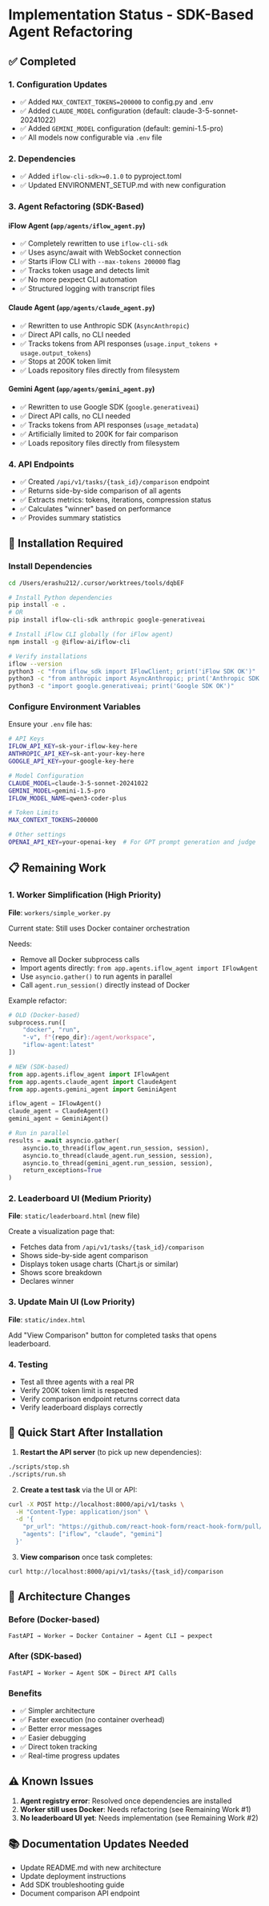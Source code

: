 # Implementation Status - SDK-Based Agent Refactoring

## ✅ Completed

### 1. Configuration Updates
- ✅ Added `MAX_CONTEXT_TOKENS=200000` to config.py and .env
- ✅ Added `CLAUDE_MODEL` configuration (default: claude-3-5-sonnet-20241022)
- ✅ Added `GEMINI_MODEL` configuration (default: gemini-1.5-pro)
- ✅ All models now configurable via `.env` file

### 2. Dependencies
- ✅ Added `iflow-cli-sdk>=0.1.0` to pyproject.toml
- ✅ Updated ENVIRONMENT_SETUP.md with new configuration

### 3. Agent Refactoring (SDK-Based)

#### iFlow Agent (`app/agents/iflow_agent.py`)
- ✅ Completely rewritten to use `iflow-cli-sdk`
- ✅ Uses async/await with WebSocket connection
- ✅ Starts iFlow CLI with `--max-tokens 200000` flag
- ✅ Tracks token usage and detects limit
- ✅ No more pexpect CLI automation
- ✅ Structured logging with transcript files

#### Claude Agent (`app/agents/claude_agent.py`)
- ✅ Rewritten to use Anthropic SDK (`AsyncAnthropic`)
- ✅ Direct API calls, no CLI needed
- ✅ Tracks tokens from API responses (`usage.input_tokens + usage.output_tokens`)
- ✅ Stops at 200K token limit
- ✅ Loads repository files directly from filesystem

#### Gemini Agent (`app/agents/gemini_agent.py`)
- ✅ Rewritten to use Google SDK (`google.generativeai`)
- ✅ Direct API calls, no CLI needed
- ✅ Tracks tokens from API responses (`usage_metadata`)
- ✅ Artificially limited to 200K for fair comparison
- ✅ Loads repository files directly from filesystem

### 4. API Endpoints
- ✅ Created `/api/v1/tasks/{task_id}/comparison` endpoint
- ✅ Returns side-by-side comparison of all agents
- ✅ Extracts metrics: tokens, iterations, compression status
- ✅ Calculates "winner" based on performance
- ✅ Provides summary statistics

## 🔧 Installation Required

### Install Dependencies
```bash
cd /Users/erashu212/.cursor/worktrees/tools/dqbEF

# Install Python dependencies
pip install -e .
# OR
pip install iflow-cli-sdk anthropic google-generativeai

# Install iFlow CLI globally (for iFlow agent)
npm install -g @iflow-ai/iflow-cli

# Verify installations
iflow --version
python3 -c "from iflow_sdk import IFlowClient; print('iFlow SDK OK')"
python3 -c "from anthropic import AsyncAnthropic; print('Anthropic SDK OK')"
python3 -c "import google.generativeai; print('Google SDK OK')"
```

### Configure Environment Variables
Ensure your `.env` file has:
```bash
# API Keys
IFLOW_API_KEY=sk-your-iflow-key-here
ANTHROPIC_API_KEY=sk-ant-your-key-here
GOOGLE_API_KEY=your-google-key-here

# Model Configuration
CLAUDE_MODEL=claude-3-5-sonnet-20241022
GEMINI_MODEL=gemini-1.5-pro
IFLOW_MODEL_NAME=qwen3-coder-plus

# Token Limits
MAX_CONTEXT_TOKENS=200000

# Other settings
OPENAI_API_KEY=your-openai-key  # For GPT prompt generation and judge
```

## 📋 Remaining Work

### 1. Worker Simplification (High Priority)
**File**: `workers/simple_worker.py`

Current state: Still uses Docker container orchestration

Needs:
- Remove all Docker subprocess calls
- Import agents directly: `from app.agents.iflow_agent import IFlowAgent`
- Use `asyncio.gather()` to run agents in parallel
- Call `agent.run_session()` directly instead of Docker

Example refactor:
```python
# OLD (Docker-based)
subprocess.run([
    "docker", "run", 
    "-v", f"{repo_dir}:/agent/workspace",
    "iflow-agent:latest"
])

# NEW (SDK-based)
from app.agents.iflow_agent import IFlowAgent
from app.agents.claude_agent import ClaudeAgent
from app.agents.gemini_agent import GeminiAgent

iflow_agent = IFlowAgent()
claude_agent = ClaudeAgent()
gemini_agent = GeminiAgent()

# Run in parallel
results = await asyncio.gather(
    asyncio.to_thread(iflow_agent.run_session, session),
    asyncio.to_thread(claude_agent.run_session, session),
    asyncio.to_thread(gemini_agent.run_session, session),
    return_exceptions=True
)
```

### 2. Leaderboard UI (Medium Priority)
**File**: `static/leaderboard.html` (new file)

Create a visualization page that:
- Fetches data from `/api/v1/tasks/{task_id}/comparison`
- Shows side-by-side agent comparison
- Displays token usage charts (Chart.js or similar)
- Shows score breakdown
- Declares winner

### 3. Update Main UI (Low Priority)
**File**: `static/index.html`

Add "View Comparison" button for completed tasks that opens leaderboard.

### 4. Testing
- Test all three agents with a real PR
- Verify 200K token limit is respected
- Verify comparison endpoint returns correct data
- Verify leaderboard displays correctly

## 🚀 Quick Start After Installation

1. **Restart the API server** (to pick up new dependencies):
```bash
./scripts/stop.sh
./scripts/run.sh
```

2. **Create a test task** via the UI or API:
```bash
curl -X POST http://localhost:8000/api/v1/tasks \
  -H "Content-Type: application/json" \
  -d '{
    "pr_url": "https://github.com/react-hook-form/react-hook-form/pull/13072",
    "agents": ["iflow", "claude", "gemini"]
  }'
```

3. **View comparison** once task completes:
```bash
curl http://localhost:8000/api/v1/tasks/{task_id}/comparison
```

## 📝 Architecture Changes

### Before (Docker-based)
```
FastAPI → Worker → Docker Container → Agent CLI → pexpect
```

### After (SDK-based)
```
FastAPI → Worker → Agent SDK → Direct API Calls
```

### Benefits
- ✅ Simpler architecture
- ✅ Faster execution (no container overhead)
- ✅ Better error messages
- ✅ Easier debugging
- ✅ Direct token tracking
- ✅ Real-time progress updates

## ⚠️ Known Issues

1. **Agent registry error**: Resolved once dependencies are installed
2. **Worker still uses Docker**: Needs refactoring (see Remaining Work #1)
3. **No leaderboard UI yet**: Needs implementation (see Remaining Work #2)

## 📚 Documentation Updates Needed

- Update README.md with new architecture
- Update deployment instructions
- Add SDK troubleshooting guide
- Document comparison API endpoint


